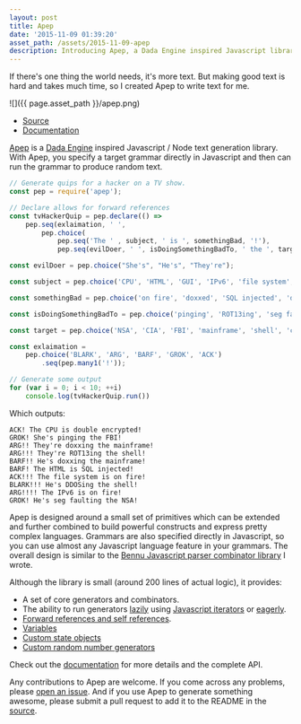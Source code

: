 ```yaml
---
layout: post
title: Apep
date: '2015-11-09 01:39:20'
asset_path: /assets/2015-11-09-apep
description: Introducing Apep, a Dada Engine inspired Javascript library for generating text from a grammar.
---
```

If there's one thing the world needs, it's more text. But making good text is hard and takes much time, so I created Apep to write text for me.

![]({{ page.asset_path }}/apep.png)
 
* [Source][src]
* [Documentation][docs]

[Apep][src] is a [Dada Engine][dada] inspired Javascript / Node text generation library. With Apep, you specify a target grammar directly in Javascript and then can run the grammar to produce random text.
 
```js
// Generate quips for a hacker on a TV show.
const pep = require('apep');

// Declare allows for forward references
const tvHackerQuip = pep.declare(() =>
    pep.seq(exlaimation, ' ',
        pep.choice(
            pep.seq('The ' , subject, ' is ', somethingBad, '!'),
            pep.seq(evilDoer, ' ', isDoingSomethingBadTo, ' the ', target, '!'))));

const evilDoer = pep.choice("She's", "He's", "They're");

const subject = pep.choice('CPU', 'HTML', 'GUI', 'IPv6', 'file system', 'ACL');

const somethingBad = pep.choice('on fire', 'doxxed', 'SQL injected', 'double encrypted');

const isDoingSomethingBadTo = pep.choice('pinging', 'ROT13ing', 'seg faulting', 'doxxing', 'DDOSing');

const target = pep.choice('NSA', 'CIA', 'FBI', 'mainframe', 'shell', 'cloud');

const exlaimation =
    pep.choice('BLARK', 'ARG', 'BARF', 'GROK', 'ACK')
        .seq(pep.many1('!'));

// Generate some output
for (var i = 0; i < 10; ++i)
    console.log(tvHackerQuip.run())
```

Which outputs:

```
ACK! The CPU is double encrypted!
GROK! She's pinging the FBI!
ARG!! They're doxxing the mainframe!
ARG!!! They're ROT13ing the shell!
BARF!! He's doxxing the mainframe!
BARF! The HTML is SQL injected!
ACK!!! The file system is on fire!
BLARK!!! He's DDOSing the shell!
ARG!!!! The IPv6 is on fire!
GROK! He's seg faulting the NSA!
``` 

Apep is designed around a small set of primitives which can be extended and further combined to build powerful constructs and express pretty complex languages. Grammars are also specified directly in Javascript, so you can use almost any Javascript language feature in your grammars. The overall design is similar to the [Bennu Javascript parser combinator library][bennu] I wrote. 

Although the library is small (around 200 lines of actual logic), it provides:

* A set of core generators and combinators.
* The ability to run generators [lazily](https://github.com/mattbierner/apep/wiki/API#beging-ud-random--mathrandom) using [Javascript iterators](https://developer.mozilla.org/en-US/docs/Web/JavaScript/Guide/Iterators_and_Generators) or [eagerly](https://github.com/mattbierner/apep/wiki/API#rung-ud-random--mathrandom).
* [Forward references and self references](https://github.com/mattbierner/apep/wiki/API#declaration).
* [Variables](https://github.com/mattbierner/apep/wiki/Variables) 
* [Custom state objects](https://github.com/mattbierner/apep/wiki/User-data) 
* [Custom random number generators](https://github.com/mattbierner/apep/wiki/Custom-random) 

Check out the [documentation][docs] for more details and the complete API.

Any contributions to Apep are welcome. If you come across any problems, please [open an issue](https://github.com/mattbierner/apep/issues). And if you use Apep to generate something awesome, please submit a pull request to add it to the README in the [source][src].


[src]: https://github.com/mattbierner/apep
[issues]: https://github.com/mattbierner/apep/issues
[docs]: https://github.com/mattbierner/apep/wiki
[bennu]: http://bennu-js.com/

[dada]: http://dev.null.org/dadaengine/
